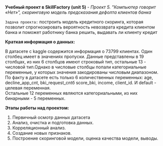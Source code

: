 **Учебный проект в SkillFactory (unit 5)** - *Проект 5. "Компьютер говорит «Нет»", скоринговую модель предсказания дефолта клиентов банка*

`Задача проекта:` построить модель кредитного скоринга, которая позволит
                спрогнозировать вероятность невозврата кредита клиентом
                банка и поможет работнику банка решить, выдавать ли клиенту
                кредит

**Краткая информация о данных:**

В датасете с kaggle содержится информация о 73799 клиентах.
Один столбец имеет в значениях пропуски.
Данные представлены в 19 столбцах, из них 6 столбцов имеют строковый тип,
остальные 13 - числовой тип.Однако в числовые столбцы попали категориальные
переменные, у которых значения закодированы числовым диапазоном.   
По факту в датасете есть только 6 количественных переменных: age, decline_app_cnt,
bki_request_cntб score_bki, income, client_id.
И default - целевая переменная.    
Остальные 12 переменных являются категориальными, из них бинарными - 5 переменных.

**Этапы работы над проектом:**
1. Первичный осмотр данных датасета
2. Анализ, очистка и подготовка данных.
3. Корреляционный анализ.
4. Создание новых признаков.
5. Построение скоринговой модели, оценка качества модели, выводы.
